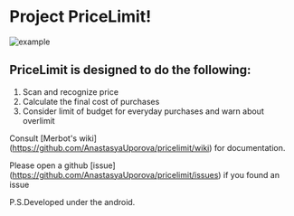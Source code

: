 # Project PriceLimit!


![example](http://savepic.ru/11957046.png)
## PriceLimit is designed to do the following:
1. Scan and recognize price 
2. Calculate the final cost of purchases
3. Consider limit of budget for everyday purchases and warn about overlimit

Consult [Merbot's wiki] (https://github.com/AnastasyaUporova/pricelimit/wiki) for documentation.

Please open a github [issue] (https://github.com/AnastasyaUporova/pricelimit/issues) if you found an issue 

P.S.Developed under the android.
